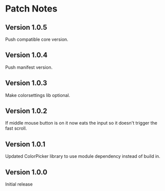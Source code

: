 # Patch Notes

## Version 1.0.5

Push compatible core version.

## Version 1.0.4

Push manifest version.

## Version 1.0.3

Make colorsettings lib optional.

## Version 1.0.2

If middle mouse button is on it now eats the input so it doesn't trigger the fast scroll.

## Version 1.0.1

Updated ColorPicker library to use module dependency instead of build in.

## Version 1.0.0

Initial release
